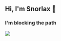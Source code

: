 ## Hi, I'm Snorlax 👋
### I'm blocking the path

![](https://media1.tenor.com/images/bda662acbfd7d1580620314b5e0f79ad/tenor.gif?itemid=3471710)

<!--
**vtekula/vtekula** is a ✨ _special_ ✨ repository because its `README.md` (this file) appears on your GitHub profile.

Here are some ideas to get you started:

- 🔭 I’m currently working on ...
- 🌱 I’m currently learning ...
- 👯 I’m looking to collaborate on ...
- 🤔 I’m looking for help with ...
- 💬 Ask me about ...
- 📫 How to reach me: ...
- 😄 Pronouns: ...
- ⚡ Fun fact: ...
-->
